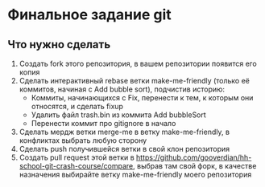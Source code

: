 # Финальное задание git

## Что нужно сделать
1. Создать fork этого репозитория, в вашем репозитории появится его копия
2. Сделать интерактивный rebase ветки make-me-friendly (только её коммитов, начиная с Add bubble sort), подчистив историю:
    - Коммиты, начинающихся с Fix, перенести к тем, к которым они относятся, и сделать fixup
    - Удалить файл trash.bin из коммита Add bubbleSort
    - Перенести коммит про gitignore в начало
3. Сделать мердж ветки merge-me в ветку make-me-friendly, в конфликтах выбрать любую сторону
4. Сделать push получившейся ветки в свой клон репозитория
5. Создать pull request этой ветки в https://github.com/gooverdian/hh-school-git-crash-course/compare, выбрав там свой форк, в качестве назначения выбирайте ветку make-me-friendly моего репозитория

